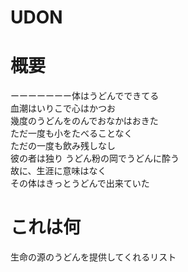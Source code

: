 # UDON
# 概要
ーーーーーーー体はうどんでできてる  
血潮はいりこで心はかつお  
幾度のうどんをのんでおなかはおきた  
ただ一度も小をたべることなく  
ただの一度も飲み残しなし  
彼の者は独り うどん粉の岡でうどんに酔う  
故に、生涯に意味はなく  
その体はきっとうどんで出来ていた

# これは何
生命の源のうどんを提供してくれるリスト
